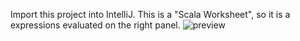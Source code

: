 Import this project into IntelliJ. This is a "Scala Worksheet", so it is a expressions evaluated on the right panel.
![preview](http://i.imgur.com/2nXNsbu.png)